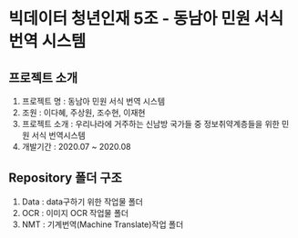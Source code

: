 # 빅데이터 청년인재 5조 - 동남아 민원 서식 번역 시스템
## 프로젝트 소개
1. 프로젝트 명 : 동남아 민원 서식 번역 시스템
2. 조원 : 이다혜, 주상원, 조수현, 이재현
3. 프로젝트 소개 : 우리나라에 거주하는 신남방 국가들 중 정보취약계층들을 위한 민원 서식 번역시스템
4. 개발기간 : 2020.07 ~ 2020.08

## Repository 폴더 구조
1. Data : data구하기 위한 작업물 폴더
2. OCR : 이미지 OCR 작업물 폴더
3. NMT : 기계번역(Machine Translate)작업 폴더